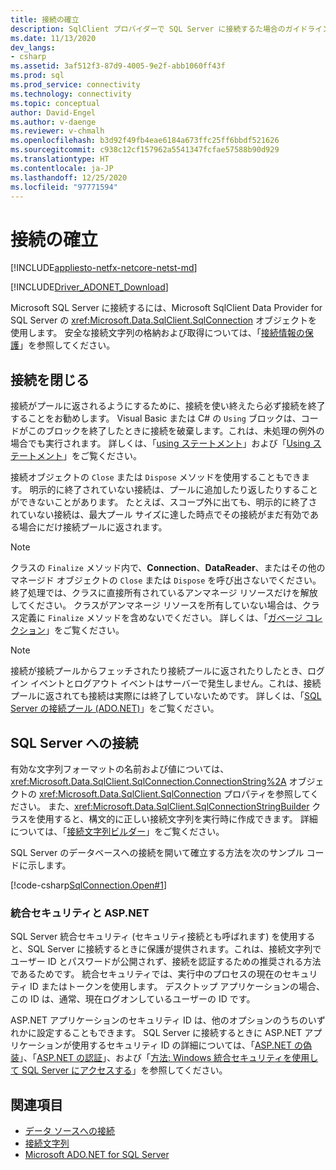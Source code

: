 ```yaml
---
title: 接続の確立
description: SqlClient プロバイダーで SQL Server に接続するた場合のガイドライン。
ms.date: 11/13/2020
dev_langs:
- csharp
ms.assetid: 3af512f3-87d9-4005-9e2f-abb1060ff43f
ms.prod: sql
ms.prod_service: connectivity
ms.technology: connectivity
ms.topic: conceptual
author: David-Engel
ms.author: v-daenge
ms.reviewer: v-chmalh
ms.openlocfilehash: b3d92f49fb4eae6184a673ffc25ff6bbdf521626
ms.sourcegitcommit: c938c12cf157962a5541347fcfae57588b90d929
ms.translationtype: HT
ms.contentlocale: ja-JP
ms.lasthandoff: 12/25/2020
ms.locfileid: "97771594"
---
```

# <a name="establishing-connection"></a>接続の確立

[!INCLUDE[appliesto-netfx-netcore-netst-md](../../includes/appliesto-netfx-netcore-netst-md.md)]

[!INCLUDE[Driver_ADONET_Download](../../includes/driver_adonet_download.md)]

Microsoft SQL Server に接続するには、Microsoft SqlClient Data Provider for SQL Server の <xref:Microsoft.Data.SqlClient.SqlConnection> オブジェクトを使用します。 安全な接続文字列の格納および取得については、「[接続情報の保護](protecting-connection-information.md)」を参照してください。

## <a name="closing-connections"></a>接続を閉じる

接続がプールに返されるようにするために、接続を使い終えたら必ず接続を終了することをお勧めします。 Visual Basic または C# の `Using` ブロックは、コードがこのブロックを終了したときに接続を破棄します。これは、未処理の例外の場合でも実行されます。 詳しくは、「[using ステートメント](/dotnet/csharp/language-reference/keywords/using-statement)」および「[Using ステートメント](/dotnet/visual-basic/language-reference/statements/using-statement)」をご覧ください。

接続オブジェクトの `Close` または `Dispose` メソッドを使用することもできます。 明示的に終了されていない接続は、プールに追加したり返したりすることができないことがあります。 たとえば、スコープ外に出ても、明示的に終了されていない接続は、最大プール サイズに達した時点でその接続がまだ有効である場合にだけ接続プールに返されます。

> [!NOTE]
> クラスの `Finalize` メソッド内で、**Connection**、**DataReader**、またはその他のマネージド オブジェクトの `Close` または `Dispose` を呼び出さないでください。 終了処理では、クラスに直接所有されているアンマネージ リソースだけを解放してください。 クラスがアンマネージ リソースを所有していない場合は、クラス定義に `Finalize` メソッドを含めないでください。 詳しくは、「[ガベージ コレクション](/dotnet/standard/garbage-collection/index)」をご覧ください。

> [!NOTE]
> 接続が接続プールからフェッチされたり接続プールに返されたりしたとき、ログイン イベントとログアウト イベントはサーバーで発生しません。これは、接続プールに返されても接続は実際には終了していないためです。 詳しくは、「[SQL Server の接続プール (ADO.NET)](sql-server-connection-pooling.md)」をご覧ください。

## <a name="connecting-to-sql-server"></a>SQL Server への接続

有効な文字列フォーマットの名前および値については、<xref:Microsoft.Data.SqlClient.SqlConnection.ConnectionString%2A> オブジェクトの <xref:Microsoft.Data.SqlClient.SqlConnection> プロパティを参照してください。 また、<xref:Microsoft.Data.SqlClient.SqlConnectionStringBuilder> クラスを使用すると、構文的に正しい接続文字列を実行時に作成できます。 詳細については、「[接続文字列ビルダー](connection-string-builders.md)」をご覧ください。

SQL Server のデータベースへの接続を開いて確立する方法を次のサンプル コードに示します。

[!code-csharp[SqlConnection.Open#1](~/../sqlclient/doc/samples/SqlConnection_Open.cs#1)]

### <a name="integrated-security-and-aspnet"></a>統合セキュリティと ASP.NET

SQL Server 統合セキュリティ (セキュリティ接続とも呼ばれます) を使用すると、SQL Server に接続するときに保護が提供されます。これは、接続文字列でユーザー ID とパスワードが公開されず、接続を認証するための推奨される方法であるためです。 統合セキュリティでは、実行中のプロセスの現在のセキュリティ ID またはトークンを使用します。 デスクトップ アプリケーションの場合、この ID は、通常、現在ログオンしているユーザーの ID です。

ASP.NET アプリケーションのセキュリティ ID は、他のオプションのうちのいずれかに設定することもできます。 SQL Server に接続するときに ASP.NET アプリケーションが使用するセキュリティ ID の詳細については、「[ASP.NET の偽装](/previous-versions/aspnet/xh507fc5(v=vs.100))」、「[ASP.NET の認証](/previous-versions/aspnet/eeyk640h(v=vs.100))」、および「[方法: Windows 統合セキュリティを使用して SQL Server にアクセスする](/previous-versions/aspnet/bsz5788z(v=vs.100))」を参照してください。

## <a name="see-also"></a>関連項目

- [データ ソースへの接続](connecting-to-data-source.md)
- [接続文字列](connection-strings.md)
- [Microsoft ADO.NET for SQL Server](microsoft-ado-net-sql-server.md)
